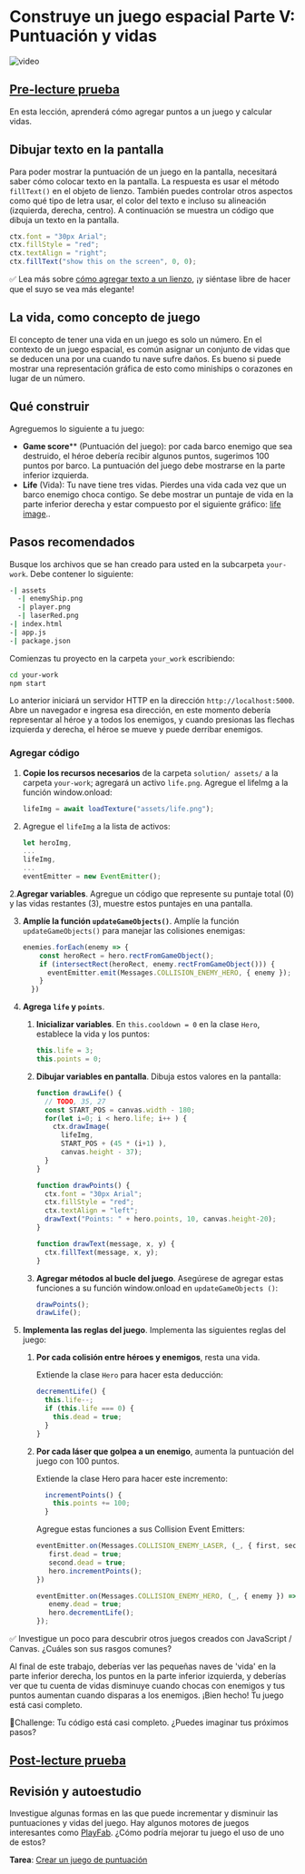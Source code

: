 # Construye un juego espacial Parte V: Puntuación y vidas

![video](video-url)

## [Pre-lecture prueba](https://ashy-river-0debb7803.1.azurestaticapps.net/quiz/37)

En esta lección, aprenderá cómo agregar puntos a un juego y calcular vidas.

## Dibujar texto en la pantalla

Para poder mostrar la puntuación de un juego en la pantalla, necesitará saber cómo colocar texto en la pantalla. La respuesta es usar el método `fillText()` en el objeto de lienzo. También puedes controlar otros aspectos como qué tipo de letra usar, el color del texto e incluso su alineación (izquierda, derecha, centro). A continuación se muestra un código que dibuja un texto en la pantalla.

```javascript
ctx.font = "30px Arial";
ctx.fillStyle = "red";
ctx.textAlign = "right";
ctx.fillText("show this on the screen", 0, 0);
```

✅ Lea más sobre [cómo agregar texto a un lienzo](https://developer.mozilla.org/docs/Web/API/Canvas_API/Tutorial/Drawing_text), ¡y siéntase libre de hacer que el suyo se vea más elegante!

## La vida, como concepto de juego

El concepto de tener una vida en un juego es solo un número. En el contexto de un juego espacial, es común asignar un conjunto de vidas que se deducen una por una cuando tu nave sufre daños. Es bueno si puede mostrar una representación gráfica de esto como miniships o corazones en lugar de un número.

## Qué construir

Agreguemos lo siguiente a tu juego:

- **Game score**** (Puntuación del juego): por cada barco enemigo que sea destruido, el héroe debería recibir algunos puntos, sugerimos 100 puntos por barco. La puntuación del juego debe mostrarse en la parte inferior izquierda.
- **Life** (Vida): Tu nave tiene tres vidas. Pierdes una vida cada vez que un barco enemigo choca contigo. Se debe mostrar un puntaje de vida en la parte inferior derecha y estar compuesto por el siguiente gráfico: [life image](solution/assets/life.png)..

## Pasos recomendados

Busque los archivos que se han creado para usted en la subcarpeta `your-work`. Debe contener lo siguiente:

```bash
-| assets
  -| enemyShip.png
  -| player.png
  -| laserRed.png
-| index.html
-| app.js
-| package.json
```

Comienzas tu proyecto en la carpeta `your_work` escribiendo:

```bash
cd your-work
npm start
```

Lo anterior iniciará un servidor HTTP en la dirección `http://localhost:5000`. Abre un navegador e ingresa esa dirección, en este momento debería representar al héroe y a todos los enemigos, y cuando presionas las flechas izquierda y derecha, el héroe se mueve y puede derribar enemigos.

### Agregar código

1. **Copie los recursos necesarios** de la carpeta `solution/ assets/` a la carpeta `your-work`; agregará un activo `life.png`. Agregue el lifeImg a la función window.onload:


    ```javascript
    lifeImg = await loadTexture("assets/life.png");
    ```

1. Agregue el `lifeImg` a la lista de activos:

    ```javascript
    let heroImg,
    ...
    lifeImg,
    ...
    eventEmitter = new EventEmitter();
    ```
  
2.**Agregar variables**. Agregue un código que represente su puntaje total (0) y las vidas restantes (3), muestre estos puntajes en una pantalla.

3. **Amplíe la función `updateGameObjects()`**. Amplíe la función `updateGameObjects()` para manejar las colisiones enemigas:

    ```javascript
    enemies.forEach(enemy => {
        const heroRect = hero.rectFromGameObject();
        if (intersectRect(heroRect, enemy.rectFromGameObject())) {
          eventEmitter.emit(Messages.COLLISION_ENEMY_HERO, { enemy });
        }
      })
    ```

4. **Agrega `life` y `points`**.
    1. **Inicializar variables**. En `this.cooldown = 0` en la clase `Hero`, establece la vida y los puntos:

        ```javascript
        this.life = 3;
        this.points = 0;
        ```

   1. **Dibujar variables en pantalla**. Dibuja estos valores en la pantalla:

        ```javascript
        function drawLife() {
          // TODO, 35, 27
          const START_POS = canvas.width - 180;
          for(let i=0; i < hero.life; i++ ) {
            ctx.drawImage(
              lifeImg, 
              START_POS + (45 * (i+1) ), 
              canvas.height - 37);
          }
        }
        
        function drawPoints() {
          ctx.font = "30px Arial";
          ctx.fillStyle = "red";
          ctx.textAlign = "left";
          drawText("Points: " + hero.points, 10, canvas.height-20);
        }
        
        function drawText(message, x, y) {
          ctx.fillText(message, x, y);
        }

        ```

   1. **Agregar métodos al bucle del juego**. Asegúrese de agregar estas funciones a su función window.onload en `updateGameObjects ()`:

        ```javascript
        drawPoints();
        drawLife();
        ```

1. **Implementa las reglas del juego**. Implementa las siguientes reglas del juego:

    1. **Por cada colisión entre héroes y enemigos**, resta una vida.
   
       Extiende la clase `Hero` para hacer esta deducción:

        ```javascript
        decrementLife() {
          this.life--;
          if (this.life === 0) {
            this.dead = true;
          }
        }
        ```

   2. **Por cada láser que golpea a un enemigo**, aumenta la puntuación del juego con 100 puntos.

       Extiende la clase Hero para hacer este incremento:
    
        ```javascript
          incrementPoints() {
            this.points += 100;
          }
        ```

        Agregue estas funciones a sus Collision Event Emitters:

        ```javascript
        eventEmitter.on(Messages.COLLISION_ENEMY_LASER, (_, { first, second }) => {
           first.dead = true;
           second.dead = true;
           hero.incrementPoints();
        })

        eventEmitter.on(Messages.COLLISION_ENEMY_HERO, (_, { enemy }) => {
           enemy.dead = true;
           hero.decrementLife();
        });
        ```

✅ Investigue un poco para descubrir otros juegos creados con JavaScript / Canvas. ¿Cuáles son sus rasgos comunes?

Al final de este trabajo, deberías ver las pequeñas naves de 'vida' en la parte inferior derecha, los puntos en la parte inferior izquierda, y deberías ver que tu cuenta de vidas disminuye cuando chocas con enemigos y tus puntos aumentan cuando disparas a los enemigos. ¡Bien hecho! Tu juego está casi completo.

🚀Challenge: Tu código está casi completo. ¿Puedes imaginar tus próximos pasos?

## [Post-lecture prueba](https://ashy-river-0debb7803.1.azurestaticapps.net/quiz/38)

## Revisión y autoestudio

Investigue algunas formas en las que puede incrementar y disminuir las puntuaciones y vidas del juego. Hay algunos motores de juegos interesantes como [PlayFab](https://playfab.com). ¿Cómo podría mejorar tu juego el uso de uno de estos?

**Tarea**: [Crear un juego de puntuación](assignment.es.md)
